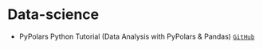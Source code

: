# Data-science

- PyPolars Python Tutorial (Data Analysis with PyPolars & Pandas) [`GitHub`](https://youtu.be/vjvTD5oTdos)
